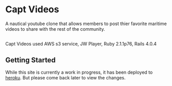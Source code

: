 # Capt Videos

A nautical youtube clone that allows members to post thier favorite maritime videos to share with the rest of the community.

##

Capt Videos used AWS s3 service, JW Player, Ruby 2.1.1p76, Rails 4.0.4

## Getting Started

While this site is currently a work in progress, it has been deployed to [heroku](http://captinvideos.herokuapp.com/). But please come back later to view the changes.